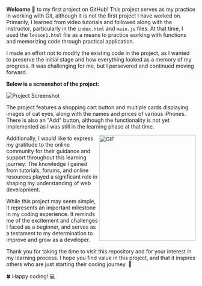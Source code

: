 **Welcome** 👋 to my first project on GitHub! This project serves as my practice in working with Git, although it is not the first project I have worked on. Primarily, I learned from video tutorials and followed along with the instructor, particularly in the `index.html` and `main.js` files. At that time, I used the `lesson1.html` file as a means to practice working with functions and memorizing code through practical application.

I made an effort not to modify the existing code in the project, as I wanted to preserve the initial stage and how everything looked as a memory of my progress. It was challenging for me, but I persevered and continued moving forward.

**Below is a screenshot of the project:**

![Project Screenshot](https://sun9-77.userapi.com/impg/HVN8g1VxKAL_oomu8fNDD-osy6v1Fvx0z3FMpA/Ia-UBzgGY9k.jpg?size=604x270&quality=96&sign=19e36272a742d33133b482433a9e31c0&type=album)

The project features a shopping cart button and multiple cards displaying images of cat eyes, along with the names and prices of various iPhones. There is also an "Add" button, although the functionality is not yet implemented as I was still in the learning phase at that time.

<div>
  <img src="https://media.giphy.com/media/v1.Y2lkPTc5MGI3NjExdjJ5NWxtMm9zdDZ0ODhqMTVuNTEzY3J1cHZ5a2JvZG9nM2VibXNpbSZlcD12MV9pbnRlcm5hbF9naWZfYnlfaWQmY3Q9Zw/3oKIPnAiaMCws8nOsE/giphy.gif" alt="GIF" width="257" height="280" align="right">
  <p align="left">Additionally, I would like to express my gratitude to the online community for their guidance and support throughout this learning journey. The knowledge I gained from tutorials, forums, and online resources played a significant role in shaping my understanding of web development.</p>
  <p align="left">While this project may seem simple, it represents an important milestone in my coding experience. It reminds me of the excitement and challenges I faced as a beginner, and serves as a testament to my determination to improve and grow as a developer.</p>
</div>

Thank you for taking the time to visit this repository and for your interest in my learning process. I hope you find value in this project, and that it inspires others who are just starting their coding journey. 🌟

🍀 Happy coding! 💻
